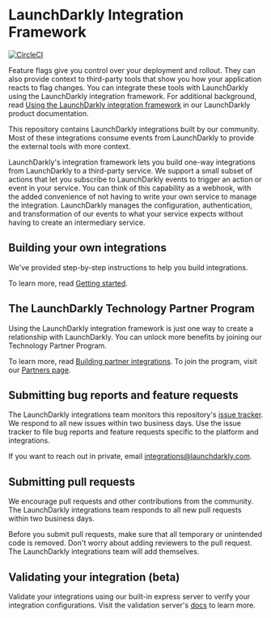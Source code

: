 # LaunchDarkly Integration Framework

[![CircleCI](https://circleci.com/gh/launchdarkly/integration-framework.svg?style=svg&circle-token=9a44436c3b22e7fb6a22df1ad9a2455a0d6f2d34)](https://circleci.com/gh/launchdarkly/integration-framework)

Feature flags give you control over your deployment and rollout. They can also provide context to third-party tools that show you how your application reacts to flag changes. You can integrate these tools with LaunchDarkly using the LaunchDarkly integration framework. For additional background, read [Using the LaunchDarkly integration framework](https://docs.launchdarkly.com/integrations/building-integrations) in our LaunchDarkly product documentation.

This repository contains LaunchDarkly integrations built by our community. Most of these integrations consume events from LaunchDarkly to provide the external tools with more context.

LaunchDarkly's integration framework lets you build one-way integrations from LaunchDarkly to a third-party service. We support a small subset of actions that let you subscribe to LaunchDarkly events to trigger an action or event in your service. You can think of this capability as a webhook, with the added convenience of not having to write your own service to manage the integration. LaunchDarkly manages the configuration, authentication, and transformation of our events to what your service expects without having to create an intermediary service.

## Building your own integrations

We've provided step-by-step instructions to help you build integrations.

To learn more, read [Getting started](https://docs.launchdarkly.com/integrations/partner-integrations/getting-started).

## The LaunchDarkly Technology Partner Program

Using the LaunchDarkly integration framework is just one way to create a relationship with LaunchDarkly. You can unlock more benefits by joining our Technology Partner Program.

To learn more, read [Building partner integrations](https://docs.launchdarkly.com/integrations/partner-integrations). To join the program, visit our [Partners page](https://launchdarkly.com/partners/).

## Submitting bug reports and feature requests

The LaunchDarkly integrations team monitors this repository's [issue tracker](https://github.com/launchdarkly/integration-framework/issues). We respond to all new issues within two business days. Use the issue tracker to file bug reports and feature requests specific to the platform and integrations.

If you want to reach out in private, email [integrations@launchdarkly.com](mailto:integrations@launchdarkly.com).

## Submitting pull requests

We encourage pull requests and other contributions from the community. The LaunchDarkly integrations team responds to all new pull requests within two business days.

Before you submit pull requests, make sure that all temporary or unintended code is removed. Don't worry about adding reviewers to the pull request. The LaunchDarkly integrations team will add themselves.

## Validating your integration (beta)

Validate your integrations using our built-in express server to verify your integration configurations. Visit the validation server's [docs](./server/README.md) to learn more.
